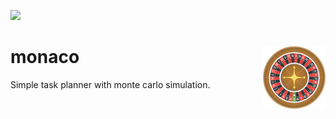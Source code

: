 ![](https://img.shields.io/github/license/sepam/monaco?style=flat-square)

<h1 align="left">
monaco
<img src="roulette.jpg" alt="monaco" height="100" width="100" align="right"/>
</h1>

Simple task planner with monte carlo simulation.
